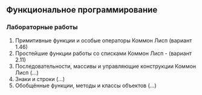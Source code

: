 ## Функциональное программирование

### Лабораторные работы
1. Примитивные функции и особые операторы Коммон Лисп (вариант 1.46)
2. Простейшие функции работы со списками Коммон Лисп - (вариант 2.11)
3. Последовательности, массивы и управляющие конструкции Коммон Лисп (...)
4. Знаки и строки (...)
5. Обобщённые функции, методы и классы объектов (...)
